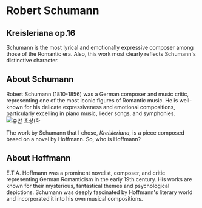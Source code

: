 # Robert Schumann
## Kreisleriana op.16
Schumann is the most lyrical and emotionally expressive composer among those of the Romantic era. Also, this work most clearly reflects Schumann's distinctive character. 
## About Schumann
Robert Schumann (1810-1856) was a German composer and music critic, representing one of the most iconic figures of Romantic music. 
He is well-known for his delicate expressiveness and emotional compositions, particularly excelling in piano music, lieder songs, and symphonies.
![슈만 초상(화](https://github.com/user-attachments/assets/80af4bdf-5cb2-465c-87ec-e58a9c4bba13)

The work by Schumann that I chose, *Kreisleriana*, is a piece composed based on a novel by Hoffmann.
So, who is Hoffmann?
## About Hoffmann
E.T.A. Hoffmann was a prominent novelist, composer, and critic representing German Romanticism in the early 19th century.
His works are known for their mysterious, fantastical themes and psychological depictions.
Schumann was deeply fascinated by Hoffmann's literary world and incorporated it into his own musical compositions.
